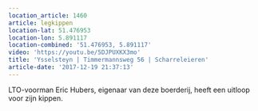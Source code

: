 ```yaml
---
location_article: 1460
article: legkippen
location-lat: 51.476953
location-lon: 5.891117
location-combined: '51.476953, 5.891117'
video: 'https://youtu.be/5DJPUXKX3mo'
title: 'Ysselsteyn | Timmermannsweg 56 | Scharreleieren'
article-date: '2017-12-19 21:37:13'
---
```


LTO-voorman Eric Hubers, eigenaar van deze boerderij, heeft een uitloop voor zijn kippen.

